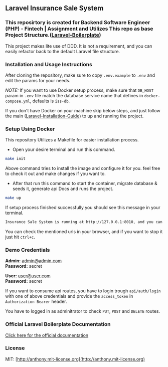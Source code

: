 ## Laravel Insurance Sale System

### This reposirtory is created for Backend Software Engineer (PHP) - Fintech | Assignment and Utilizes This repo as base Project Structure.([Laravel-Boilerplate](https://github.com/rappasoft/laravel-boilerplate))

This project makes lite use of DDD. It is not a requirement, and you can easily refactor back to the default Laravel file structure.

### Installation and Usage Instructions

After cloning the repository, make sure to copy `.env.example` to `.env` and edit the params for your needs.

_NOTE:_ If you want to use Docker setup process, make sure that `DB_HOST` param in `.env` file match the database service name that defines in `docker-compose.yml`, defaults is `iss-db`.

If you don't have Docker on your machine skip below steps, and just follow the main ([Laravel-Installation-Guide](https://laravel.com/docs/8.x/installation)) to up and running the project.

### Setup Using Docker

This repository Utilizes a Makefile for easier installation process.

-   Open your desire terminal and run this command.

```bash
make init
```

Above command tries to install the image and configure it for you. feel free to check it out and make changes if you want to.

-   After that run this command to start the container, migrate database & seeds it, generate api Docs and runs the project.

```bash
make up
```

If setup process finished successfully you should see this message in your terminal.

```bash
Insurance Sale System is running at http://127.0.0.1:8010, and you can check the api documentations at http://127.0.0.1:8010/api/documentation
```

You can check the mentioned urls in your browser, and if you want to stop it just hit `ctrl+c`.

### Demo Credentials

**Admin:** admin@admin.com  
**Password:** secret

**User:** user@user.com  
**Password:** secret

If you want to consume api routes, you have to login trough `api/auth/login` with one of above credentials and provide the `access_token` in `Authorization Bearer` header.

You have to logged in as adminitrator to check `PUT`, `POST` and `DELETE` routes.

### Official Laravel Boilerplate Documentation

[Click here for the official documentation](http://laravel-boilerplate.com)

### License

MIT: [http://anthony.mit-license.org](http://anthony.mit-license.org)
